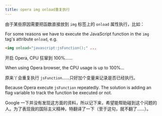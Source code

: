 ```yaml
---
title: opera img onload重复执行
---
```

由于某些原因需要把函数直接放到 `img` 标签上的 `onload` 属性执行，比如：

For some reasons we have to execute the JavaScript function in the `img` tag's attribute `onload`, e.g.

```html
<img onload="javascript:jsFunction();" ...
```

开启 Opera, CPU 狂窜到 100%……

When using Opera browser, the CPU usage is up to 100%...

原来丫会重复执行 `jsFunction`……只好加个变量来记录是否已经执行。

Because Opera execute `jsFunction` repeatedly. The solution is adding an flag variable to track the function be executed or not.

Google 一下并没有发现这方面的资料，所以记下来，希望能帮助碰到这个问题的人。为了表现我的国际主义精神，特翻译了一下（至于这句，就不翻了……）。
